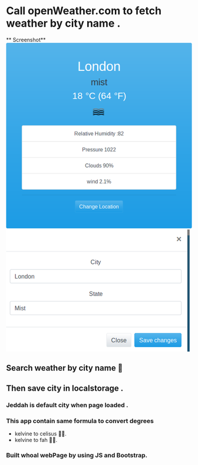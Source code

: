 # Call openWeather.com to fetch weather by city name .

** Screenshot**
![](screenshot/weather_js_pic_1.png)
![](screenshot/weather_js_pic_2.png)

## Search weather by city name :city_sunset:
## Then save city in localstorage .
### Jeddah is default city when page loaded .

### This app contain same formula to convert degrees 
- kelvine to celisus 👨‍🎓. 
- kelvine to fah 👨‍🎓.

### Built whoal webPage by using JS and Bootstrap.